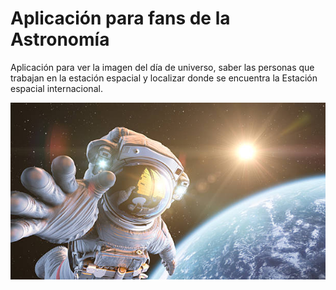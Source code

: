 # Aplicación para fans de la Astronomía
Aplicación para ver la imagen del día de universo, saber las personas que trabajan en la estación espacial y localizar donde se encuentra la Estación espacial internacional.

![Alt text](https://github.com/Garri7/nasa/blob/main/image/astronautas-en-el-espacio.jpg?raw=true)


